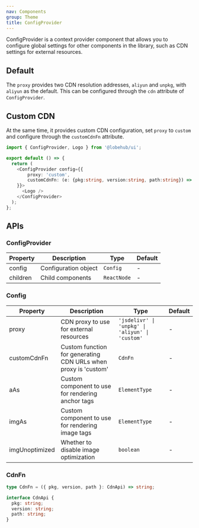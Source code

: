 ```yaml
---
nav: Components
group: Theme
title: ConfigProvider
---
```


ConfigProvider is a context provider component that allows you to configure global settings for other components in the library, such as CDN settings for external resources.

## Default

The `proxy` provides two CDN resolution addresses, `aliyun` and `unpkg`, with `aliyun` as the default. This can be configured through the `cdn` attribute of `ConfigProvider`.

<code src="./demos/index.tsx" nopadding></code>

## Custom CDN

At the same time, it provides custom CDN configuration, set `proxy` to `custom` and configure through the `customCdnFn` attribute.

```ts
import { ConfigProvider, Logo } from '@lobehub/ui';

export default () => {
  return (
    <ConfigProvider config={{
        proxy: 'custom',
        customCdnFn: (e: {pkg:string, version:string, path:string}) => `https://yourcdn/${pkg}/${version}/${path}`
    }}>
      <Logo />
    </ConfigProvider>
  );
};
```

## APIs

### ConfigProvider

| Property | Description          | Type        | Default |
| -------- | -------------------- | ----------- | ------- |
| config   | Configuration object | `Config`    | -       |
| children | Child components     | `ReactNode` | -       |

### Config

| Property       | Description                                                    | Type                                            | Default |
| -------------- | -------------------------------------------------------------- | ----------------------------------------------- | ------- |
| proxy          | CDN proxy to use for external resources                        | `'jsdelivr' \| 'unpkg' \| 'aliyun' \| 'custom'` | -       |
| customCdnFn    | Custom function for generating CDN URLs when proxy is 'custom' | `CdnFn`                                         | -       |
| aAs            | Custom component to use for rendering anchor tags              | `ElementType`                                   | -       |
| imgAs          | Custom component to use for rendering image tags               | `ElementType`                                   | -       |
| imgUnoptimized | Whether to disable image optimization                          | `boolean`                                       | -       |

### CdnFn

```ts
type CdnFn = ({ pkg, version, path }: CdnApi) => string;

interface CdnApi {
  pkg: string;
  version: string;
  path: string;
}
```
